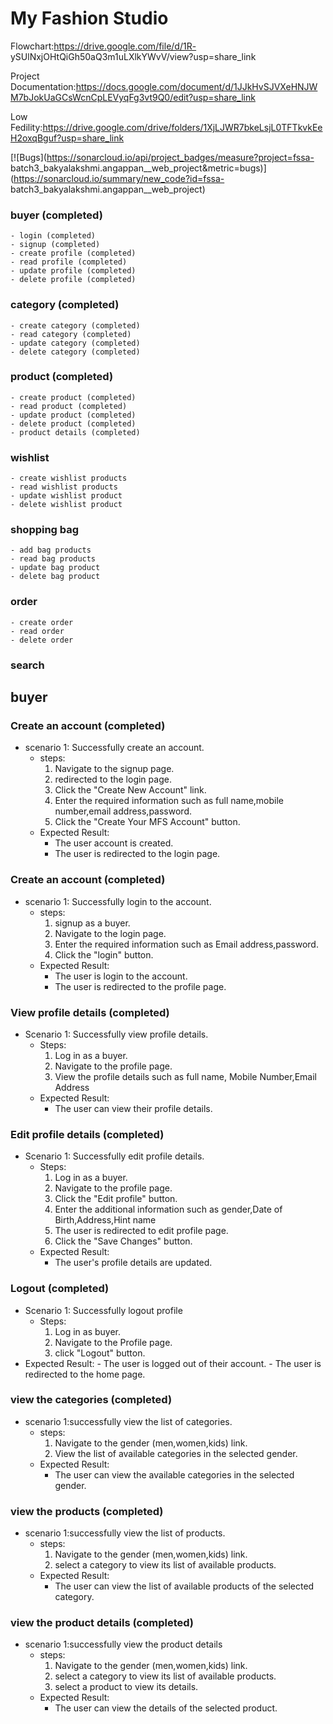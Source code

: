 # My Fashion Studio


Flowchart:https://drive.google.com/file/d/1R- ySUlNxjOHtQiGh50aQ3m1uLXlkYWvV/view?usp=share_link

Project Documentation:https://docs.google.com/document/d/1JJkHvSJVXeHNJWM7bJokUaGCsWcnCpLEVyqFg3vt9Q0/edit?usp=share_link

Low Fedility:https://drive.google.com/drive/folders/1XjLJWR7bkeLsjL0TFTkvkEeH2oxqBguf?usp=share_link

[![Bugs](https://sonarcloud.io/api/project_badges/measure?project=fssa- batch3_bakyalakshmi.angappan__web_project&metric=bugs)](https://sonarcloud.io/summary/new_code?id=fssa- batch3_bakyalakshmi.angappan__web_project)



### buyer (completed)
    - login (completed)
    - signup (completed)
    - create profile (completed)
    - read profile (completed)
    - update profile (completed)
    - delete profile (completed)
   
### category (completed) 
    - create category (completed)
    - read category (completed) 
    - update category (completed)
    - delete category (completed)
 
 ### product (completed)
    - create product (completed)
    - read product (completed)
    - update product (completed)
    - delete product (completed)
    - product details (completed)
   
### wishlist
    - create wishlist products
    - read wishlist products
    - update wishlist product
    - delete wishlist product

### shopping bag
    - add bag products 
    - read bag products 
    - update bag product 
    - delete bag product 
   
### order
    - create order
    - read order
    - delete order

### search


  
## buyer

### Create an account (completed)

- scenario 1: Successfully create an account.
   - steps:
      1. Navigate to the signup page. 
      2. redirected to the login page.
      3. Click the "Create New Account" link.
      3. Enter the required information such as full name,mobile number,email address,password.
      4. Click the "Create Your MFS Account" button.
   - Expected Result:
      - The user account is created.
      - The user is redirected to the login page.

### Create an account (completed)

- scenario 1: Successfully login to the account.
   - steps:
      1. signup as a buyer.
      2. Navigate to the login page.
      3. Enter the required information such as Email address,password.
      4. Click the "login" button.
   - Expected Result:
      - The user is login to the account.
      - The user is redirected to the profile page.

### View profile details (completed)
- Scenario 1: Successfully view profile details.
   - Steps:
      1. Log in as a buyer.
      2. Navigate to the profile page.
      3. View the profile details such as full name, Mobile Number,Email Address
   - Expected Result:
      - The user can view their profile details.

### Edit profile details (completed)
- Scenario 1: Successfully edit profile details.
   - Steps:
      1. Log in as a buyer.
      2. Navigate to the profile page.
      3. Click the "Edit profile" button.
      4. Enter the additional information such as gender,Date of Birth,Address,Hint name
      5. The user is redirected to edit profile page.
      6. Click the "Save Changes" button.
   - Expected Result:
      - The user's profile details are updated.

### Logout (completed)
- Scenario 1: Successfully logout profile
   - Steps: 
      1. Log in as buyer.
      1. Navigate to the Profile page.
      2. click "Logout" button.
- Expected Result:
      - The user is logged out of their account.
      - The user is redirected to the home page.

### view the categories (completed)
- scenario 1:successfully view the list of categories.
   - steps:
      1. Navigate to the gender (men,women,kids) link.
      2. View the list of available categories in the selected gender.
   - Expected Result:
      - The user can view the available categories in the selected gender.

### view the products (completed)
- scenario 1:successfully view the list of products.
   - steps:
      1. Navigate to the gender (men,women,kids) link.
      2. select a category to view its list of available products.
   - Expected Result:
      - The user can view the list of available products of the selected category.

### view the product details (completed)
- scenario 1:successfully view the product details
   - steps:
      1. Navigate to the gender (men,women,kids) link.
      2. select a category to view its list of available products.
      3. select a product to view its details.
   - Expected Result:
      - The user can view the details of the selected product.

